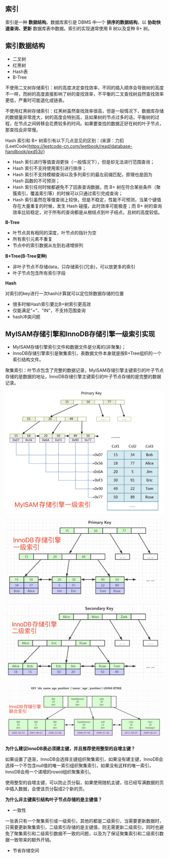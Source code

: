 ## 索引

索引是一种 **数据结构**。数据库索引是 DBMS 中一个 **排序的数据结构**，以 **协助快速查询、更新** 数据库表中数据。索引的实现通常使用 B 树以及变种 B+ 树。



## 索引数据结构

- 二叉树
- 红黑树
- Hash表
- B-Tree

不使用二叉树存储索引：树的高度决定查找效率，不同的插入顺序会导致树的高度不一样，而树的高度直接影响了树的查找效率，不平衡的二叉查找树自然查找效率更低，严重时可能退化成链表。

不使用红黑树存储索引：红黑树虽然查找效率很高，但是一般情况下，数据库存储的数据量非常庞大，树的高度会特别高，且如果树的节点过多的话，平衡树的过程，在节点之间转移会花费较多的时间。如果要查找的数据正好在树的叶子节点，那查找会非常慢。

Hash 索引和 B+ 树索引有以下几点显见的区别：(来源：力扣(LeetCode)https://leetcode-cn.com/leetbook/read/database-handbook/pxd53i/)

- Hash 索引进行等值查询更快（一般情况下），但是却无法进行范围查询；
- Hash 索引不支持使用索引进行排序；
- Hash 索引不支持模糊查询以及多列索引的最左前缀匹配，原理也是因为 Hash 函数的不可预测；
- Hash 索引任何时候都避免不了回表查询数据，而 B+ 树在符合某些条件（聚簇索引，覆盖索引等）的时候可以只通过索引完成查询；
- Hash 索引虽然在等值查询上较快，但是不稳定，性能不可预测，当某个键值存在大量重复的时候，发生 Hash 碰撞，此时效率可能极差；而 B+ 树的查询效率比较稳定，对于所有的查询都是从根结点到叶子结点，且树的高度较低。

**B-Tree**

- 叶节点具有相同的深度，叶节点的指针为空
- 所有索引元素不重复
- 节点中的索引数据从左到右递增排列

**B+Tree(B-Tree变种)**

- 非叶子节点不存储data，只存储索引(冗余)，可以放更多的索引
- 叶子节点包含所有索引字段

**Hash**

对索引的key进行一次hash计算就可以定位除数据存储的位置

- 很多时候Hash索引要比B+树索引更高效
- 仅能满足"="、"IN"，不支持范围查询
- hash冲突问题



## MyISAM存储引擎和InnoDB存储引擎一级索引实现

- MyISAM存储引擎索引文件和数据文件是分离的(非聚集)；
- InnoDB存储引擎索引是聚集索引，表数据文件本身就是按B+Tree组织的一个索引结构文件。

聚集索引：叶节点包含了完整的数据记录，MyISAM存储引擎主键索引的叶子节点存储的是数据的地址，InnoDB存储引擎主键索引的叶子节点存储的是完整的数据记录。

![MyISAM存储引擎一级索引.png](./images/MyISAM%E5%AD%98%E5%82%A8%E5%BC%95%E6%93%8E%E4%B8%80%E7%BA%A7%E7%B4%A2%E5%BC%95.png)

![InnoDB存储引擎一级索引.png](./images/InnoDB%E5%AD%98%E5%82%A8%E5%BC%95%E6%93%8E%E4%B8%80%E7%BA%A7%E7%B4%A2%E5%BC%95.png)

![InnoDB存储引擎二级索引.png](./images/InnoDB%E5%AD%98%E5%82%A8%E5%BC%95%E6%93%8E%E4%BA%8C%E7%BA%A7%E7%B4%A2%E5%BC%95.png)

![InnoDB存储引擎联合索引.png](./images/InnoDB%E5%AD%98%E5%82%A8%E5%BC%95%E6%93%8E%E8%81%94%E5%90%88%E7%B4%A2%E5%BC%95.png)

**为什么建议InnoDB表必须建主键，并且推荐使用整型的自增主键？**

如果设置了逐渐，InnoDB会选择主键组织聚集索引，如果没有建主键，InnoDB会选择一个不包含null值的唯一索引组织聚集索引，如果没有这样的唯一索引，InnoDB会用一个递增的rowid组织聚集索引。

使用整型的自增主键，可以防止页分裂，如果使用随机主键，往已经写满数据的页中插入数据，会使该页分裂成2个新的页。

**为什么非主键索引结构叶子节点存储的是主键值？**

- 一致性

​		一张表只有一个聚集索引或一级索引，其他的都是二级索引，当需要更新数据时，只需要更新聚集索引，二级索引存储的是主键值，则无需更新二级索引，同时也避免了聚集索引和二级索引数据不一致的问题，以及为了保证聚集索引和二级索引数据一致带来的额外开销。

- 节省存储空间


